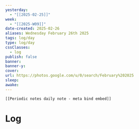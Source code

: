 ```yaml
---
yesterday: 
  - "[[2025-02-25]]"
week: 
  - "[[2025-W09]]" 
date-created: 2025-02-26
aliases: Wednesday February 26th 2025
tags: log/day
type: log/day
cssClasses:
  - log
publish: false
banner: 
banner-y: 
cover: 
url: https://photos.google.com/u/0/search/February%202025
sleep: 
awake:
---
```


```meta-bind-embed
[[Periodic notes daily note - meta bind embed]]
```

# Log